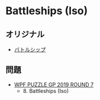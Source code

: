 # Battleships (Iso)

## オリジナル
- [バトルシップ](battleships.md)

## 問題
- [WPF PUZZLE GP 2019 ROUND 7](../questions/wpfpgp2019-7.md)
	- 8\. Battleships (Iso)
